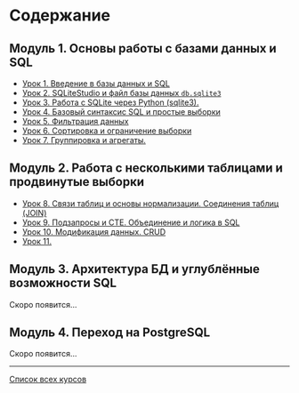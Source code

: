 # Содержание

## Модуль 1. Основы работы с базами данных и SQL

- [Урок 1. Введение в базы данных и SQL](lesson01.md)
- [Урок 2. SQLiteStudio и файл базы данных `db.sqlite3`](lesson02.md)
- [Урок 3. Работа с SQLite через Python (sqlite3).](lesson03.md)
- [Урок 4. Базовый синтаксис SQL и простые выборки](lesson04.md)
- [Урок 5. Фильтрация данных](lesson05.md)
- [Урок 6. Сортировка и ограничение выборки](lesson06.md)
- [Урок 7. Группировка и агрегаты.](lesson07.md)

## Модуль 2. Работа с несколькими таблицами и продвинутые выборки

- [Урок 8. Связи таблиц и основы нормализации. Соединения таблиц (JOIN)](lesson08.md)
- [Урок 9. Подзапросы и CTE. Объединение и логика в SQL](lesson09.md)
- [Урок 10. Модификация данных. CRUD](lesson10.md)
- [Урок 11. ](lesson11.md)

## Модуль 3. Архитектура БД и углублённые возможности SQL

Скоро появится...

## Модуль 4. Переход на PostgreSQL

Скоро появится...

---

[Список всех курсов](../README.md)
